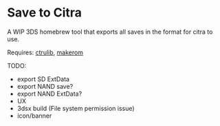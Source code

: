 Save to Citra
=============

A WIP 3DS homebrew tool that exports all saves in the format for citra to use.

Requires: [ctrulib](https://github.com/smealum/ctrulib), [makerom](https://github.com/profi200/Project_CTR/releases)

TODO:
 - export SD ExtData
 - export NAND save?
 - export NAND ExtData?
 - UX
 - 3dsx build (File system permission issue)
 - icon/banner
